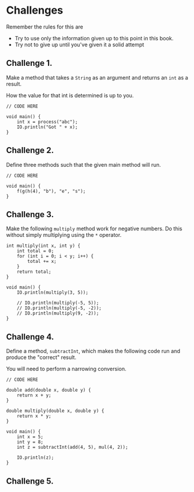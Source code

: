 # Challenges

Remember the rules for this are

- Try to use only the information given up to this point in this book.
- Try not to give up until you've given it a solid attempt

## Challenge 1.

Make a method that takes a `String` as an argument and returns an `int`
as a result.

How the value for that int is determined is up to you.

```java,editable
// CODE HERE

void main() {
    int x = process("abc");
    IO.println("Got " + x);
}
```

## Challenge 2.

Define three methods such that the given main method will run.

```java,editable
// CODE HERE

void main() {
    f(g(h(4), "b"), "e", "s");
}
```

## Challenge 3.

Make the following `multiply` method work for negative numbers.
Do this without simply multiplying using the `*` operator.

```java,editable
int multiply(int x, int y) {
    int total = 0;
    for (int i = 0; i < y; i++) {
        total += x;
    }
    return total;
}

void main() {
    IO.println(multiply(3, 5));

    // IO.println(multiply(-5, 5));
    // IO.println(multiply(-5, -2));
    // IO.println(multiply(9, -2));
}
```

## Challenge 4.

Define a method, `subtractInt`, which makes the following
code run and produce the "correct" result.

You will need to perform a narrowing conversion.

```java,editable
// CODE HERE

double add(double x, double y) {
    return x + y;
}

double multiply(double x, double y) {
    return x * y;
}

void main() {
    int x = 5;
    int y = 8;
    int z = subtractInt(add(4, 5), mul(4, 2));

    IO.println(z);
}
```

## Challenge 5.


